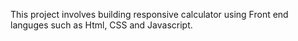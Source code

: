 This project involves building responsive calculator using Front end languges such as Html, CSS and Javascript.

